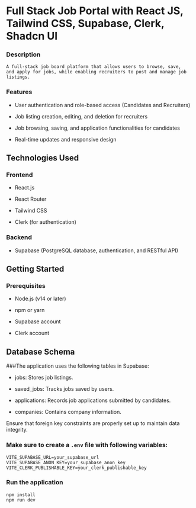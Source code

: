# Full Stack Job Portal with React JS, Tailwind CSS, Supabase, Clerk, Shadcn UI

### Description
```
A full-stack job board platform that allows users to browse, save,
and apply for jobs, while enabling recruiters to post and manage job listings.​
```
### Features
- User authentication and role-based access (Candidates and Recruiters)

- Job listing creation, editing, and deletion for recruiters

- Job browsing, saving, and application functionalities for candidates

- Real-time updates and responsive design

## Technologies Used
### Frontend
- React.js
  
- React Router
  
- Tailwind CSS
  
- Clerk (for authentication)

### Backend
- Supabase (PostgreSQL database, authentication, and RESTful API)

## Getting Started
### Prerequisites
- Node.js (v14 or later)
  
- npm or yarn
  
- Supabase account
  
- Clerk account

## Database Schema

###The application uses the following tables in Supabase:​

- jobs: Stores job listings.

- saved_jobs: Tracks jobs saved by users.

- applications: Records job applications submitted by candidates.

- companies: Contains company information.​

Ensure that foreign key constraints are properly set up to maintain data integrity.


### Make sure to create a `.env` file with following variables:

```
VITE_SUPABASE_URL=your_supabase_url
VITE_SUPABASE_ANON_KEY=your_supabase_anon_key
VITE_CLERK_PUBLISHABLE_KEY=your_clerk_publishable_key
```

### Run the application
```
npm install
npm run dev
```

